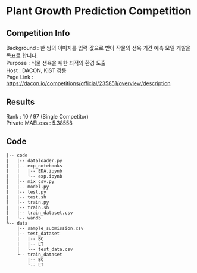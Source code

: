 # Plant Growth Prediction Competition
    
  
## Competition Info
Background : 한 쌍의 이미지를 입력 값으로 받아 작물의 생육 기간 예측 모델 개발을 목표로 합니다.  
Purpose : 식물 생육을 위한 최적의 환경 도출  
Host : DACON, KIST 강릉  
Page Link : https://dacon.io/competitions/official/235851/overview/description  
    

## Results
Rank : 10 / 97 (Single Competitor)  
Private MAELoss : 5.38558  
    
## Code
```
|-- code
|   |-- dataloader.py
|   |-- exp_notebooks
|   |   |-- EDA.ipynb
|   |   └-- exp.ipynb
|   |-- mix_csv.py
|   |-- model.py
|   |-- test.py
|   |-- test.sh
|   |-- train.py
|   |-- train.sh
|   |-- train_dataset.csv
|   └-- wandb
└-- data
    |-- sample_submission.csv
    |-- test_dataset
    |   |-- BC
    |   |-- LT
    |   └-- test_data.csv
    └-- train_dataset
        |-- BC
        └-- LT
```
